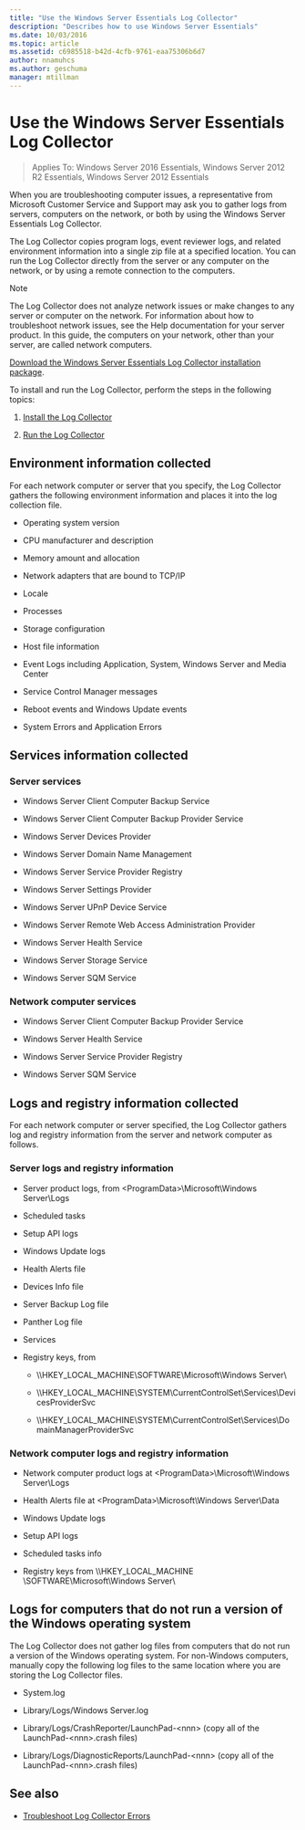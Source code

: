 ```yaml
---
title: "Use the Windows Server Essentials Log Collector"
description: "Describes how to use Windows Server Essentials"
ms.date: 10/03/2016
ms.topic: article
ms.assetid: c6985518-b42d-4cfb-9761-eaa75306b6d7
author: nnamuhcs
ms.author: geschuma
manager: mtillman
---
```


# Use the Windows Server Essentials Log Collector

>Applies To: Windows Server 2016 Essentials, Windows Server 2012 R2 Essentials, Windows Server 2012 Essentials

When you are troubleshooting computer issues, a representative from Microsoft Customer Service and Support may ask you to gather logs from servers, computers on the network, or both by using the  Windows Server Essentials Log Collector.

 The Log Collector copies program logs, event reviewer logs, and related environment information into a single zip file at a specified location. You can run the Log Collector directly from the server or any computer on the network, or by using a remote connection to the computers.

> [!NOTE]
>The Log Collector does not analyze network issues or make changes to any server or computer on the network. For information about how to troubleshoot network issues, see the Help documentation for your server product.
>In this guide, the computers on your network, other than your server, are called network computers.
>
>[Download the Windows Server Essentials Log Collector installation package](https://www.microsoft.com/download/details.aspx?id=34821).

 To install and run the Log Collector, perform the steps in the following topics:

1. [Install the Log Collector](../support/Install-the-Windows-Server-Essentials-Log-Collector.md)

2. [Run the Log Collector](../support/Run-the-Windows-Server-Essentials-Log-Collector.md)


## Environment information collected
 For each network computer or server that you specify, the Log Collector gathers the following environment information and places it into the log collection file.

-   Operating system version

-   CPU manufacturer and description

-   Memory amount and allocation

-   Network adapters that are bound to TCP/IP

-   Locale

-   Processes

-   Storage configuration

-   Host file information

-   Event Logs including Application, System, Windows Server and Media Center

-   Service Control Manager messages

-   Reboot events and Windows Update events

-   System Errors and Application Errors

## Services information collected

### Server services

-   Windows Server Client Computer Backup Service

-   Windows Server Client Computer Backup Provider Service

-   Windows Server Devices Provider

-   Windows Server Domain Name Management

-   Windows Server Service Provider Registry

-   Windows Server Settings Provider

-   Windows Server UPnP Device Service

-   Windows Server Remote Web Access Administration Provider

-   Windows Server Health Service

-   Windows Server Storage Service

-   Windows Server SQM Service

### Network computer services

-   Windows Server Client Computer Backup Provider Service

-   Windows Server Health Service

-   Windows Server Service Provider Registry

-   Windows Server SQM Service

## Logs and registry information collected
 For each network computer or server specified, the Log Collector gathers log and registry information from the server and network computer as follows.

### Server logs and registry information

-   Server product logs, from <ProgramData\>\Microsoft\Windows Server\Logs

-   Scheduled tasks

-   Setup API logs

-   Windows Update logs

-   Health Alerts file

-   Devices Info file

-   Server Backup Log file

-   Panther Log file

-   Services

-   Registry keys, from

    -   \\\HKEY_LOCAL_MACHINE\SOFTWARE\Microsoft\Windows Server\

    -   \\\HKEY_LOCAL_MACHINE\SYSTEM\CurrentControlSet\Services\DevicesProviderSvc

    -   \\\HKEY_LOCAL_MACHINE\SYSTEM\CurrentControlSet\Services\DomainManagerProviderSvc

### Network computer logs and registry information

-   Network computer product logs at <ProgramData\>\Microsoft\Windows Server\Logs

-   Health Alerts file at <ProgramData\>\Microsoft\Windows Server\Data

-   Windows Update logs

-   Setup API logs

-   Scheduled tasks info

-   Registry keys from \\\HKEY_LOCAL_MACHINE \SOFTWARE\Microsoft\Windows Server\

## Logs for computers that do not run a version of the Windows operating system
 The Log Collector does not gather log files from computers that do not run a version of the Windows operating system. For non-Windows computers, manually copy the following log files to the same location where you are storing the Log Collector files.

-   System.log

-   Library/Logs/Windows Server.log

-   Library/Logs/CrashReporter/LaunchPad-<nnn\> (copy all of the LaunchPad-<nnn\>.crash files)

-   Library/Logs/DiagnosticReports/LaunchPad-<nnn\> (copy all of the LaunchPad-<nnn\>.crash files)

## See also

-   [Troubleshoot Log Collector Errors](../support/Troubleshoot-Windows-Server-Essentials-Log-Collector-Errors.md)

